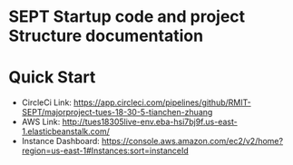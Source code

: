 # SEPT Startup code and  project Structure documentation 

# Quick Start
* CircleCi Link: https://app.circleci.com/pipelines/github/RMIT-SEPT/majorproject-tues-18-30-5-tianchen-zhuang
* AWS Link: http://tues18305live-env.eba-hsi7bj9f.us-east-1.elasticbeanstalk.com/
* Instance Dashboard: https://console.aws.amazon.com/ec2/v2/home?region=us-east-1#Instances:sort=instanceId